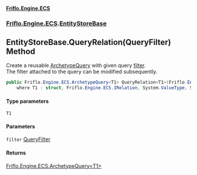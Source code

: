 #### [Friflo.Engine.ECS](index.md 'index')
### [Friflo.Engine.ECS](Friflo.Engine.ECS.md 'Friflo.Engine.ECS').[EntityStoreBase](EntityStoreBase.md 'Friflo.Engine.ECS.EntityStoreBase')

## EntityStoreBase.QueryRelation<T1>(QueryFilter) Method

Create a reusable [ArchetypeQuery](ArchetypeQuery.md 'Friflo.Engine.ECS.ArchetypeQuery') with given query [filter](EntityStoreBase.QueryRelation_T1_(QueryFilter).md#Friflo.Engine.ECS.EntityStoreBase.QueryRelation_T1_(Friflo.Engine.ECS.QueryFilter).filter 'Friflo.Engine.ECS.EntityStoreBase.QueryRelation<T1>(Friflo.Engine.ECS.QueryFilter).filter').<br/>
The filter attached to the query can be modified subsequently.

```csharp
public Friflo.Engine.ECS.ArchetypeQuery<T1> QueryRelation<T1>(Friflo.Engine.ECS.QueryFilter filter)
    where T1 : struct, Friflo.Engine.ECS.IRelation, System.ValueType, System.ValueType;
```
#### Type parameters

<a name='Friflo.Engine.ECS.EntityStoreBase.QueryRelation_T1_(Friflo.Engine.ECS.QueryFilter).T1'></a>

`T1`
#### Parameters

<a name='Friflo.Engine.ECS.EntityStoreBase.QueryRelation_T1_(Friflo.Engine.ECS.QueryFilter).filter'></a>

`filter` [QueryFilter](QueryFilter.md 'Friflo.Engine.ECS.QueryFilter')

#### Returns
[Friflo.Engine.ECS.ArchetypeQuery&lt;](ArchetypeQuery_T1_.md 'Friflo.Engine.ECS.ArchetypeQuery<T1>')[T1](EntityStoreBase.QueryRelation_T1_(QueryFilter).md#Friflo.Engine.ECS.EntityStoreBase.QueryRelation_T1_(Friflo.Engine.ECS.QueryFilter).T1 'Friflo.Engine.ECS.EntityStoreBase.QueryRelation<T1>(Friflo.Engine.ECS.QueryFilter).T1')[&gt;](ArchetypeQuery_T1_.md 'Friflo.Engine.ECS.ArchetypeQuery<T1>')